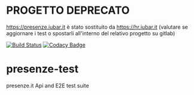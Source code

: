 # PROGETTO DEPRECATO

https://presenze.iubar.it è stato sostituito da https://hr.iubar.it (valutare se aggiornare i test o spostarli all'interno del relativo progetto su gitlab)

[![Build Status](https://travis-ci.com/iubar/presenze-test.svg?branch=master)](https://travis-ci.com/iubar/presenze-test) 
[![Codacy Badge](https://api.codacy.com/project/badge/Grade/62af7699db834237868b46c4ea2ff3ba)](https://www.codacy.com/app/Iubar/presenze-test?utm_source=github.com&amp;utm_medium=referral&amp;utm_content=iubar/presenze-test&amp;utm_campaign=Badge_Grade)

# presenze-test
presenze.it Api and E2E test suite

